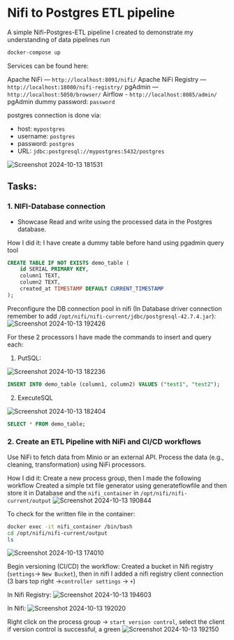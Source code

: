 # Nifi to Postgres ETL pipeline
A simple Nifi-Postgres-ETL pipeline I created to demonstrate my understanding of data pipelines
run
```bash
docker-compose up
```
Services can be found here:

Apache NiFi — `http://localhost:8091/nifi/`
Apache NiFi Registry — `http://localhost:18080/nifi-registry/`
pgAdmin — `http://localhost:5050/browser/`
Airflow - `http://localhost:8085/admin/`
pgAdmin dummy password: `password`

postgres connection is done via:

- host: `mypostgres`
- username: `postgres`
- password: `postgres`
- URL: `jdbc:postgresql://mypostgres:5432/postgres`

![Screenshot 2024-10-13 181531](https://github.com/user-attachments/assets/d9dd751d-8db5-46e3-83c8-34e1e9c766d9)


## Tasks:

### 1. NIFI-Database connection
- Showcase Read and write using the processed data in the Postgres database.

How I did it:
I have create a dummy table before hand using pgadmin query tool
```sql
CREATE TABLE IF NOT EXISTS demo_table (
    id SERIAL PRIMARY KEY,
    column1 TEXT,
    column2 TEXT,
    created_at TIMESTAMP DEFAULT CURRENT_TIMESTAMP
);
```

Preconfigure the DB connection pool in nifi
(In Database driver connection remember to add `/opt/nifi/nifi-current/jdbc/postgresql-42.7.4.jar`):
![Screenshot 2024-10-13 192426](https://github.com/user-attachments/assets/d1961720-2bf5-4946-a57b-153969750024)


For these 2 processors I have made the commands to insert and query each:
1. PutSQL:

![Screenshot 2024-10-13 182236](https://github.com/user-attachments/assets/a4294482-7613-4cf4-9cd8-ddc700aa0daf)

```sql
INSERT INTO demo_table (column1, column2) VALUES ("test1", "test2");
```
2. ExecuteSQL

![Screenshot 2024-10-13 182404](https://github.com/user-attachments/assets/3d6d2179-b803-45b2-bc87-142379b990fd)

```sql
SELECT * FROM demo_table;
```
### 2. Create an ETL Pipeline with NiFi and CI/CD workflows
Use NiFi to fetch data from Minio or an external API.
Process the data (e.g., cleaning, transformation) using NiFi processors.

How I did it:
Create a new process group, then I made the following workflow
Created a simple txt file generator using generateflowfile and then store it in Database and the `nifi_container` in `/opt/nifi/nifi-current/output`
![Screenshot 2024-10-13 190844](https://github.com/user-attachments/assets/bf364476-ec40-4644-bf5c-00eecafcadee)

To check for the written file in the container:
```bash
docker exec -it nifi_container /bin/bash
cd /opt/nifi/nifi-current/output
ls
```
![Screenshot 2024-10-13 174010](https://github.com/user-attachments/assets/4fa5a1db-3b8d-44dc-8ff7-09e96af4a389)

Begin versioning (CI/CD) the workflow:
Created a bucket in Nifi registry (`settings`-> `New Bucket`), then in nifi I added a nifi registry client connection (3 bars top right ->`controller settings` -> `+`)

In Nifi Registry:
![Screenshot 2024-10-13 194603](https://github.com/user-attachments/assets/a87679de-6cac-44ef-b412-469c3e7d2253)

In Nifi:
![Screenshot 2024-10-13 192020](https://github.com/user-attachments/assets/dba4cb34-6f41-4281-89ce-84acfc787cf7)

Right click on the process group -> `start version control`, select the client if version control is successful, a green 
![Screenshot 2024-10-13 192150](https://github.com/user-attachments/assets/c447a3c8-6fea-4ea2-bbdc-53376e8f8d4d)
